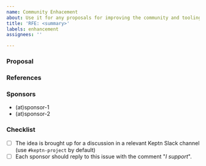 ```yaml
---
name: Community Enhacement
about: Use it for any proposals for improving the community and tooling around it 
title: 'RFE: <summary>'
labels: enhancement
assignees: ''

---
```


### Proposal

<!-- Summarize your idea here -->

### References


### Sponsors

<!-- Mention Keptn maintainer sponsors here, if any -->

- (at)sponsor-1
- (at)sponsor-2

### Checklist

- [ ] The idea is brought up for a discussion in a relevant Keptn Slack channel (use `#keptn-project` by default)
- [ ] Each sponsor should reply to this issue with the comment "*I support*".
